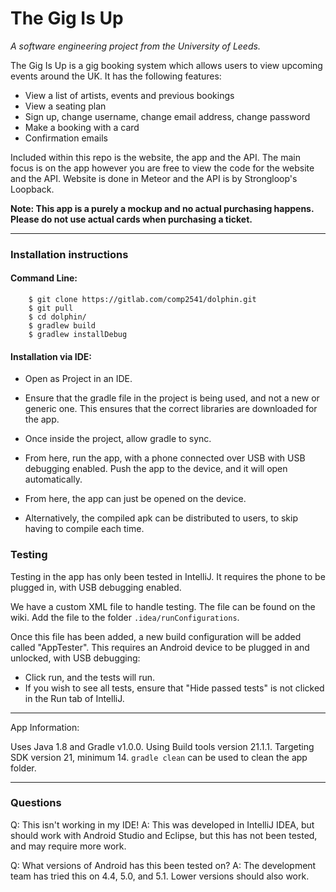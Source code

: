 # The Gig Is Up

*A software engineering project from the University of Leeds.*

The Gig Is Up is a gig booking system which allows users to view upcoming events around the UK. It has the following features:
- View a list of artists, events and previous bookings
- View a seating plan
- Sign up, change username, change email address, change password
- Make a booking with a card
- Confirmation emails

Included within this repo is the website, the app and the API. The main focus is on the app however you are free to view the code for the website and the API.
Website is done in Meteor and the API is by Strongloop's Loopback.

**Note: This app is a purely a mockup and no actual purchasing happens. Please do not use actual cards when purchasing a ticket.**

--------------------------------------------------------------------------------

### Installation instructions

#### Command Line:
```
    $ git clone https://gitlab.com/comp2541/dolphin.git
    $ git pull
    $ cd dolphin/
    $ gradlew build
    $ gradlew installDebug
```
#### Installation via IDE:

 - Open as Project in an IDE.
 - Ensure that the gradle file in the project is being used, and not a new or
   generic one. This ensures that the correct libraries are downloaded for the
   app.
 - Once inside the project, allow gradle to sync.
 - From here, run the app, with a phone connected over USB with USB debugging
   enabled. Push the app to the device, and it will open automatically.
 - From here, the app can just be opened on the device.
 
 - Alternatively, the compiled apk can be distributed to users, to skip having 
   to compile each time.

### Testing

Testing in the app has only been tested in IntelliJ. It requires the phone to be plugged in, with USB debugging enabled.

We have a custom XML file to handle testing. The file can be found on the wiki. Add the file to the folder `.idea/runConfigurations`. 

Once this file has been added, a new build configuration will be added called
"AppTester". This requires an Android device to be plugged in and unlocked,
 with USB debugging:
- Click run, and the tests will run.
- If you wish to see all tests, ensure that "Hide passed tests" is not clicked in
the Run tab of IntelliJ.

--------------------------------------------------------------------------------

App Information:

Uses Java 1.8 and Gradle v1.0.0.
Using Build tools version 21.1.1.
Targeting SDK version 21, minimum 14.
`gradle clean` can be used to clean the app folder.

--------------------------------------------------------------------------------

### Questions

Q: This isn't working in my IDE!
A: This was developed in IntelliJ IDEA, but should work 
   with Android Studio and Eclipse, but this has not been tested, and may 
   require more work.

Q: What versions of Android has this been tested on?
A: The development team has tried this on 4.4, 5.0, and 5.1. Lower versions
   should also work.

